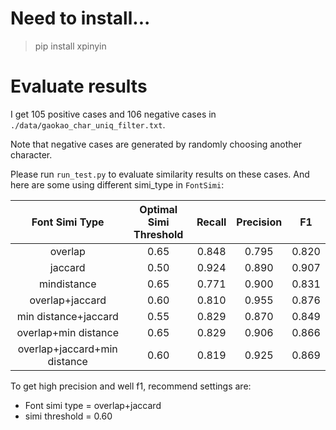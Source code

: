 # Need to install...

 > pip install xpinyin


# Evaluate results

I get 105 positive cases and 106 negative cases in `./data/gaokao_char_uniq_filter.txt`.

Note that negative cases are generated by randomly choosing another character.

Please run `run_test.py` to evaluate similarity results on these cases. And here are some using different simi_type in `FontSimi`:

| Font Simi Type | Optimal Simi Threshold | Recall | Precision | F1 |
| :---: |  :---: |  :---: |  :---: |  :---: | 
| overlap | 0.65  | 0.848 | 0.795 | 0.820  | 
| jaccard | 0.50  | 0.924 | 0.890 | 0.907 | 
| mindistance | 0.65  | 0.771 | 0.900 | 0.831 | 
| overlap+jaccard | 0.60  | 0.810 | 0.955 | 0.876 | 
| min distance+jaccard  | 0.55  | 0.829 | 0.870 | 0.849 | 
| overlap+min distance  | 0.65  | 0.829 | 0.906 | 0.866 | 
| overlap+jaccard+min distance  | 0.60  | 0.819  | 0.925  | 0.869 | 

To get high precision and well f1, recommend settings are:
 - Font simi type = overlap+jaccard
 - simi threshold = 0.60
 
